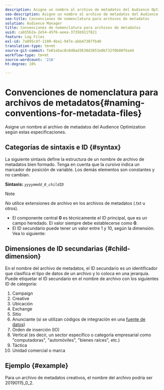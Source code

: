 ```yaml
---
description: Asigne un nombre al archivo de metadatos del Audience Optimization según estas especificaciones.
seo-description: Asigne un nombre al archivo de metadatos del Audience Optimization según estas especificaciones.
seo-title: Convenciones de nomenclatura para archivos de metadatos
solution: Audience Manager
title: Convenciones de nomenclatura para archivos de metadatos
uuid: cab55b2a-2e54-45f6-aeea-3735b911f821
feature: Log Files
exl-id: 7a895c4f-1100-4ba1-947e-abb47307fb40
translation-type: tm+mt
source-git-commit: fe01ebac8c0d0ad3630d3853e0bf32f0b00f6a44
workflow-type: tm+mt
source-wordcount: '216'
ht-degree: 10%

---
```


# Convenciones de nomenclatura para archivos de metadatos{#naming-conventions-for-metadata-files}

Asigne un nombre al archivo de metadatos del Audience Optimization según estas especificaciones.

## Categorías de sintaxis e ID {#syntax}

La siguiente sintaxis define la estructura de un nombre de archivo de metadatos bien formado. Tenga en cuenta que la *cursiva* indica un marcador de posición de variable. Los demás elementos son constantes y no cambian.

**Sintaxis:** *`yyyymmdd_0_childID`*

>[!NOTE]
>
>*No* utilice extensiones de archivo en los archivos de metadatos (.txt u otros).

<!--In the name syntax, you'll notice a parent ID variable. Don't confuse it with the parent ID used in the [metadata file contents](../../../reporting/audience-optimization-reports/metadata-files-intro/metadata-file-contents.md). These 2 variables seem similar, but they represent different things:-->

* El componente central **0** es técnicamente el ID principal, que es un campo heredado. El valor siempre debe establecerse como **0**.
* El ID secundario puede tener un valor entre 1 y 10, según la dimensión. Vea lo siguiente:

## Dimensiones de ID secundarias {#child-dimension}

En el nombre del archivo de metadatos, el ID secundario es un identificador que clasifica el tipo de datos de un archivo y lo coloca en una jerarquía. Puede etiquetar el ID secundario en el nombre de archivo con los siguientes ID de categoría:

1. Campaign
1. Creative
1. Ubicación
1. Exchange
1. Sitio
1. Anunciante (si se utilizan códigos de integración en una [fuente de datos](../../../features/manage-datasources.md#details))
1. Orden de inserción (IO)
1. Vertical (es decir, un sector específico o categoría empresarial como &quot;computadoras&quot;, &quot;automóviles&quot;, &quot;bienes raíces&quot;, etc.)
1. Táctica
1. Unidad comercial o marca

## Ejemplo {#example}

Para un archivo de metadatos creativos, el nombre del archivo podría ser 20190115_0_2.

<!--Let's take a look at how you would use these IDs in a metadata file name. As an example, say your data file consists of campaign creatives. In this case, the campaign is a parent object and the creatives are child objects because they belong to, or are contained by, the campaign. As a result, you'd choose the following IDs for the metadata file name:

* Parent ID: `1` 
* Child ID: `2`

Your metadata file name would look like this: `20150827_1_2`

Sometimes, you might have data that does not belong to a parent object. Whenever this is the case, select ID 0 for the parent ID. In this case, your file title would look like this: `20150827_0_2`. -->
